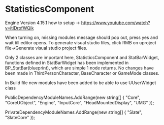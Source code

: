 # StatisticsComponent
Engine Version 4.15.1
how to setup -> https://www.youtube.com/watch?v=itIDrofWQik

When turning on, missing modules message should pop out, press yes and wait till editor opens.
To generate visual studio files, click RMB on uproject file->Generate visual studio project files.

Only 2 classes are important here, StatisticsComponent and StatBarWidget,
functions defined in StatBarWidget has been implemented in BP_StatBar(blueprint), which are simple 1 node returns.
No changes have been made in ThirdPersonCharacter, BaseCharacter or GameMode classes.

In Build file new modules have been added to be able to use UUserWidget class
 
PublicDependencyModuleNames.AddRange(new string[] { "Core", "CoreUObject", "Engine", "InputCore", "HeadMountedDisplay", "UMG" });

PrivateDependencyModuleNames.AddRange(new string[] { "Slate", "SlateCore" });
  
